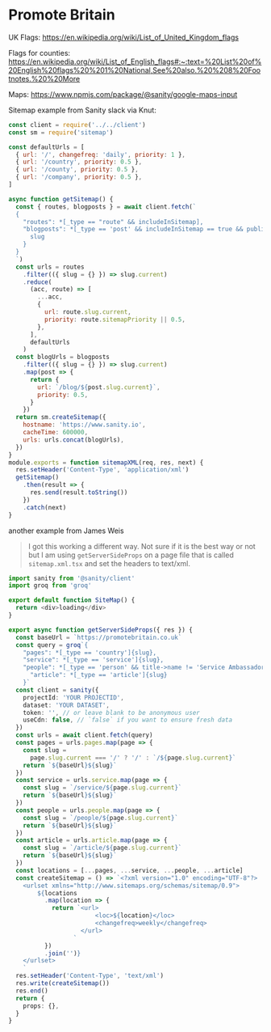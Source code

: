 # Promote Britain

UK Flags: https://en.wikipedia.org/wiki/List_of_United_Kingdom_flags

Flags for counties:
https://en.wikipedia.org/wiki/List_of_English_flags#:~:text=%20List%20of%20English%20flags%20%201%20National,See%20also.%20%208%20Footnotes.%20%20More

Maps: https://www.npmjs.com/package/@sanity/google-maps-input

Sitemap example from Sanity slack via Knut:

```js
const client = require('../../client')
const sm = require('sitemap')

const defaultUrls = [
  { url: '/', changefreq: 'daily', priority: 1 },
  { url: '/country', priority: 0.5 },
  { url: '/county', priority: 0.5 },
  { url: '/company', priority: 0.5 },
]

async function getSitemap() {
  const { routes, blogposts } = await client.fetch(`
  {
    "routes": *[_type == "route" && includeInSitemap],
    "blogposts": *[_type == 'post' && includeInSitemap == true && publishedAt < $now] | order(publishedAt desc) {
      slug
    }
  }
  `)
  const urls = routes
    .filter(({ slug = {} }) => slug.current)
    .reduce(
      (acc, route) => [
        ...acc,
        {
          url: route.slug.current,
          priority: route.sitemapPriority || 0.5,
        },
      ],
      defaultUrls
    )
  const blogUrls = blogposts
    .filter(({ slug = {} }) => slug.current)
    .map(post => {
      return {
        url: `/blog/${post.slug.current}`,
        priority: 0.5,
      }
    })
  return sm.createSitemap({
    hostname: 'https://www.sanity.io',
    cacheTime: 600000,
    urls: urls.concat(blogUrls),
  })
}
module.exports = function sitemapXML(req, res, next) {
  res.setHeader('Content-Type', 'application/xml')
  getSitemap()
    .then(result => {
      res.send(result.toString())
    })
    .catch(next)
}
```

another example from James Weis

> I got this working a different way. Not sure if it is the best way
> or not but I am using `getServerSideProps` on a page file that is
> called `sitemap.xml.tsx` and set the headers to text/xml.

```ts
import sanity from '@sanity/client'
import groq from 'groq'

export default function SiteMap() {
  return <div>loading</div>
}

export async function getServerSideProps({ res }) {
  const baseUrl = `https://promotebritain.co.uk`
  const query = groq`{
    "pages": *[_type == 'country']{slug},
  	"service": *[_type == 'service']{slug},
    "people": *[_type == 'person' && title->name != 'Service Ambassador']{slug} ,
	  "article": *[_type == 'article']{slug}
    }`
  const client = sanity({
    projectId: 'YOUR PROJECTID',
    dataset: 'YOUR DATASET',
    token: '', // or leave blank to be anonymous user
    useCdn: false, // `false` if you want to ensure fresh data
  })
  const urls = await client.fetch(query)
  const pages = urls.pages.map(page => {
    const slug =
      page.slug.current === '/' ? '/' : `/${page.slug.current}`
    return `${baseUrl}${slug}`
  })
  const service = urls.service.map(page => {
    const slug = `/service/${page.slug.current}`
    return `${baseUrl}${slug}`
  })
  const people = urls.people.map(page => {
    const slug = `/people/${page.slug.current}`
    return `${baseUrl}${slug}`
  })
  const article = urls.article.map(page => {
    const slug = `/article/${page.slug.current}`
    return `${baseUrl}${slug}`
  })
  const locations = [...pages, ...service, ...people, ...article]
  const createSitemap = () => `<?xml version="1.0" encoding="UTF-8"?>
    <urlset xmlns="http://www.sitemaps.org/schemas/sitemap/0.9">
        ${locations
          .map(location => {
            return `<url>
                        <loc>${location}</loc>
                        <changefreq>weekly</changefreq>
                    </url>
                  `
          })
          .join('')}
    </urlset>
    `
  res.setHeader('Content-Type', 'text/xml')
  res.write(createSitemap())
  res.end()
  return {
    props: {},
  }
}
```
